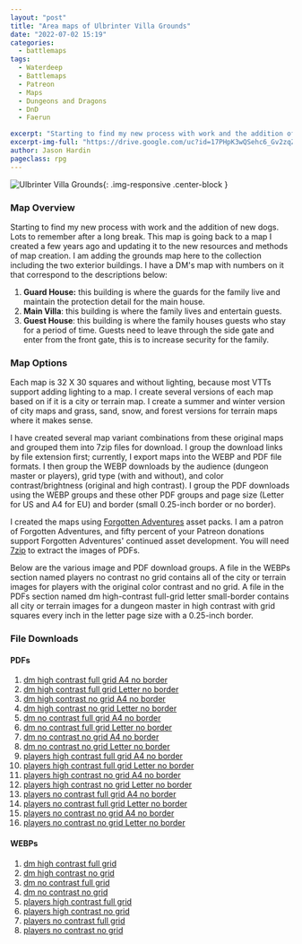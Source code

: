 ```yaml
---
layout: "post"
title: "Area maps of Ulbrinter Villa Grounds"
date: "2022-07-02 15:19"
categories:
  - battlemaps
tags:
  - Waterdeep
  - Battlemaps
  - Patreon
  - Maps
  - Dungeons and Dragons
  - DnD
  - Faerun

excerpt: "Starting to find my new process with work and the addition of new dogs. Lots to remember after a long break. This map is going back to a map I created a few years ago and updating it to the new resources and methods of map creation. I am adding the grounds map here to the collection including the two exterior buildings."
excerpt-img-full: "https://drive.google.com/uc?id=17PHpK3wQSehc6_Gv2zqZiRVDusXQYBd3"
author: Jason Hardin
pageclass: rpg
---
```


![Ulbrinter Villa Grounds](https://drive.google.com/uc?id=17PHpK3wQSehc6_Gv2zqZiRVDusXQYBd3){: .img-responsive .center-block }

### Map Overview

Starting to find my new process with work and the addition of new dogs. Lots to remember after a long break. This map is going back to a map I created a few years ago and updating it to the new resources and methods of map creation. I am adding the grounds map here to the collection including the two exterior buildings. I have a DM's map with numbers on it that correspond to the descriptions below:

1. **Guard House:** this building is where the guards for the family live and maintain the protection detail for the main house.
2. **Main Villa**: this building is where the family lives and entertain guests.
3. **Guest House**: this building is where the family houses guests who stay for a period of time. Guests need to leave through the side gate and enter from the front gate, this is to increase security for the family.

### Map Options

Each map is 32 X 30 squares and without lighting, because most VTTs support adding lighting to a map. I create several versions of each map based on if it is a city or terrain map. I create a summer and winter version of city maps and grass, sand, snow, and forest versions for terrain maps where it makes sense.

I have created several map variant combinations from these original maps and grouped them into 7zip files for download. I group the download links by file extension first; currently, I export maps into the WEBP and PDF file formats. I then group the WEBP downloads by the audience (dungeon master or players), grid type (with and without), and color contrast/brightness (original and high contrast). I group the PDF downloads using the WEBP groups and these other PDF groups and page size (Letter for US and A4 for EU) and border (small 0.25-inch border or no border).

I created the maps using [Forgotten Adventures](https://www.patreon.com/forgottenadventures/) asset packs. I am a patron of Forgotten Adventures, and fifty percent of your Patreon donations support Forgotten Adventures' continued asset development. You will need [7zip](https://www.7-zip.org) to extract the images of PDFs.

Below are the various image and PDF download groups. A file in the WEBPs section named players no contrast no grid contains all of the city or terrain images for players with the original color contrast and no grid. A file in the PDFs section named dm high-contrast full-grid letter small-border contains all city or terrain images for a dungeon master in high contrast with grid squares every inch in the letter page size with a 0.25-inch border.

### File Downloads

#### PDFs

1. [dm high contrast full grid A4 no border](https://dtr.jasonhardin.com/fpJ1)
1. [dm high contrast full grid Letter no border](https://dtr.jasonhardin.com/tCiD)
1. [dm high contrast no grid A4 no border](https://dtr.jasonhardin.com/CKFK)
1. [dm high contrast no grid Letter no border](https://dtr.jasonhardin.com/gbPt)
1. [dm no contrast full grid A4 no border](https://dtr.jasonhardin.com/4TfW)
1. [dm no contrast full grid Letter no border](https://dtr.jasonhardin.com/DBVH)
1. [dm no contrast no grid A4 no border](https://dtr.jasonhardin.com/KFGp)
1. [dm no contrast no grid Letter no border](https://dtr.jasonhardin.com/ZNao)
1. [players high contrast full grid A4 no border](https://dtr.jasonhardin.com/E6U6)
1. [players high contrast full grid Letter no border](https://dtr.jasonhardin.com/voX4)
1. [players high contrast no grid A4 no border](https://dtr.jasonhardin.com/o9ct)
1. [players high contrast no grid Letter no border](https://dtr.jasonhardin.com/eHkt)
1. [players no contrast full grid A4 no border](https://dtr.jasonhardin.com/dczB)
1. [players no contrast full grid Letter no border](https://dtr.jasonhardin.com/LcfL)
1. [players no contrast no grid A4 no border](https://dtr.jasonhardin.com/6uiP)
1. [players no contrast no grid Letter no border](https://dtr.jasonhardin.com/x3LU)

#### WEBPs

1. [dm high contrast full grid](https://dtr.jasonhardin.com/MpcA)
1. [dm high contrast no grid](https://dtr.jasonhardin.com/7GAq)
1. [dm no contrast full grid](https://dtr.jasonhardin.com/QTmD)
1. [dm no contrast no grid](https://dtr.jasonhardin.com/r2xF)
1. [players high contrast full grid](https://dtr.jasonhardin.com/PNUh)
1. [players high contrast no grid](https://dtr.jasonhardin.com/AQtb)
1. [players no contrast full grid](https://dtr.jasonhardin.com/Pp9v)
1. [players no contrast no grid](https://dtr.jasonhardin.com/UZF1)
